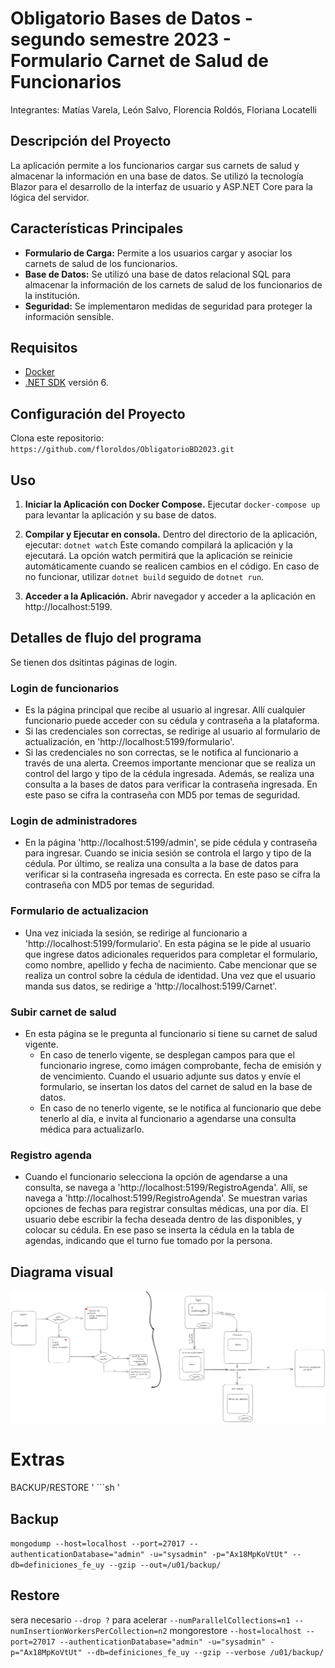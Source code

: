 # Obligatorio Bases de Datos - segundo semestre 2023 - Formulario Carnet de Salud de Funcionarios
Integrantes:
Matías Varela, León Salvo, Florencia Roldós, Floriana Locatelli

## Descripción del Proyecto
La aplicación permite a los funcionarios cargar sus carnets de salud y almacenar la información en una base de datos. 
Se utilizó la tecnología Blazor para el desarrollo de la interfaz de usuario y ASP.NET Core para la lógica del servidor.

## Características Principales

- **Formulario de Carga:** Permite a los usuarios cargar y asociar los carnets de salud de los funcionarios.
- **Base de Datos:** Se utilizó una base de datos relacional SQL para almacenar la información de los carnets de salud de los funcionarios de la institución.
- **Seguridad:** Se implementaron medidas de seguridad para proteger la información sensible.

## Requisitos 

- [Docker](https://www.docker.com/get-started)
- [.NET SDK](https://dotnet.microsoft.com/download) versión 6.

## Configuración del Proyecto

Clona este repositorio: `https://github.com/floroldos/ObligatorioBD2023.git`

## Uso

1. **Iniciar la Aplicación con Docker Compose.**
Ejecutar `docker-compose up` para levantar la aplicación y su base de datos.

2. **Compilar y Ejecutar en consola.**
  Dentro del directorio de la aplicación, ejecutar:
  `dotnet watch`
  Este comando compilará la aplicación y la ejecutará. La opción watch permitirá que la aplicación se reinicie automáticamente cuando se realicen cambios en el código.
  En caso de no funcionar, utilizar  `dotnet build` seguido de `dotnet run`.

3. **Acceder a la Aplicación.**
Abrir navegador y acceder a la aplicación en http://localhost:5199.

## Detalles de flujo del programa

Se tienen dos dsitintas páginas de login.
### Login de funcionarios
- Es la página principal que recibe al usuario al ingresar. Allí cualquier funcionario puede acceder con su cédula y contraseña a la plataforma.
- Si las credenciales son correctas, se redirige al usuario al formulario de actualización, en 'http://localhost:5199/formulario'.
- Si las credenciales no son correctas, se le notifica al funcionario a través de una alerta. Creemos importante mencionar que se realiza un control del largo y tipo de la cédula ingresada. Además, se realiza una consulta a la bases de datos para verificar la contraseña ingresada. En este paso se cifra la contraseña con MD5 por temas de seguridad.
### Login de administradores
- En la página 'http://localhost:5199/admin', se pide cédula y contraseña para ingresar. Cuando se inicia sesión se controla el largo y tipo de la cédula. Por último, se realiza una consulta a la base de datos para verificar si la contraseña ingresada es correcta. En este paso se cifra la contraseña con MD5 por temas de seguridad.

### Formulario de actualizacion
- Una vez iniciada la sesión, se redirige al funcionario a 'http://localhost:5199/formulario'. En esta página se le pide al usuario que ingrese datos adicionales requeridos para completar el formulario, como nombre, apellido y fecha de nacimiento. Cabe mencionar que se realiza un control sobre la cédula de identidad. Una vez que el usuario manda sus datos, se redirige a 'http://localhost:5199/Carnet'.

### Subir carnet de salud
- En esta página se le pregunta al funcionario si tiene su carnet de salud vigente.
    - En caso de tenerlo vigente, se desplegan campos para que el funcionario ingrese, como imágen comprobante, fecha de emisión y de vencimiento. Cuando el usuario adjunte sus datos y envíe el formulario, se insertan los datos del carnet de salud en la base de datos.
    - En caso de no tenerlo vigente, se le notifica al funcionario que debe tenerlo al día, e invita al funcionario a agendarse una consulta médica para actualizarlo.

### Registro agenda
- Cuando el funcionario selecciona la opción de agendarse a una consulta, se navega a 'http://localhost:5199/RegistroAgenda'. Allí, se navega a 'http://localhost:5199/RegistroAgenda'. Se muestran varias opciones de fechas para registrar consultas médicas, una por día. El usuario debe escribir la fecha deseada dentro de las disponibles, y colocar su cédula. En ese paso se inserta la cédula en la tabla de agendas, indicando que el turno fue tomado por la persona.

## Diagrama visual

![DiagramaVisual_BD](DiagramaVisualBD.png)

# Extras

BACKUP/RESTORE
' ```sh '
## Backup
`mongodump --host=localhost --port=27017 --authenticationDatabase="admin" -u="sysadmin" -p="Ax18MpKoVtUt" --db=definiciones_fe_uy --gzip --out=/u01/backup/`

## Restore

sera necesario `--drop ?`
para acelerar `--numParallelCollections=n1 --numInsertionWorkersPerCollection=n2`
mongorestore `--host=localhost --port=27017 --authenticationDatabase="admin" -u="sysadmin" -p="Ax18MpKoVtUt" --db=definiciones_fe_uy --gzip --verbose /u01/backup/`
